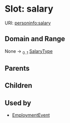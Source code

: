
# Slot: salary



URI: [personinfo:salary](https://w3id.org/linkml/examples/personinfo/salary)


## Domain and Range

None &#8594;  <sub>0..1</sub> [SalaryType](types/SalaryType.md)

## Parents


## Children


## Used by

 * [EmploymentEvent](EmploymentEvent.md)
